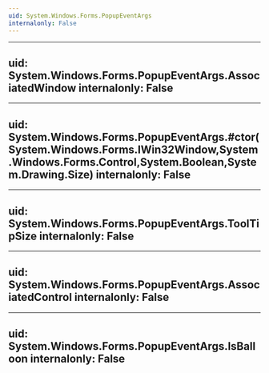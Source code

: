 ```yaml
---
uid: System.Windows.Forms.PopupEventArgs
internalonly: False
---
```


---
uid: System.Windows.Forms.PopupEventArgs.AssociatedWindow
internalonly: False
---

---
uid: System.Windows.Forms.PopupEventArgs.#ctor(System.Windows.Forms.IWin32Window,System.Windows.Forms.Control,System.Boolean,System.Drawing.Size)
internalonly: False
---

---
uid: System.Windows.Forms.PopupEventArgs.ToolTipSize
internalonly: False
---

---
uid: System.Windows.Forms.PopupEventArgs.AssociatedControl
internalonly: False
---

---
uid: System.Windows.Forms.PopupEventArgs.IsBalloon
internalonly: False
---
